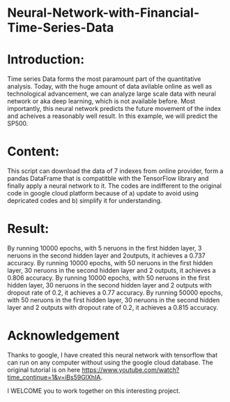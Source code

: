 # Neural-Network-with-Financial-Time-Series-Data

# Introduction:

Time series Data forms the most paramount part of the quantitative analysis. Today, with the huge amount of data avilable online as well 
as technological advancement, we can analyze large scale data with neural network or aka deep learning, which is not available before. Most importantly, this neural network predicts the future movement of the index and acheives a reasonably well result. In this example, we will predict the SP500.

# Content:

This script can download the data of 7 indexes from online provider, form a pandas DataFrame that is compatitble with the TensorFlow library and finally apply a neural network to it. The codes are indifferent to the original code in google cloud platform because of a) update to avoid using depricated codes and b) simplify it for understanding.

# Result:

By running 10000 epochs, with 5 neruons in the first hidden layer, 3 neruons in the second hidden layer and 2outputs, it achieves a 0.737 accuracy.
By running 10000 epochs, with 50 neruons in the first hidden layer, 30 neruons in the second hidden layer and 2 outputs, it achieves a 0.806 accuracy.
By running 10000 epochs, with 50 neruons in the first hidden layer, 30 neruons in the second hidden layer and 2 outputs with dropout rate of 0.2, it achieves a 0.77 accuracy.
By running 50000 epochs, with 50 neruons in the first hidden layer, 30 neruons in the second hidden layer and 2 outputs with dropout rate of 0.2, it achieves a 0.815 accuracy.

# Acknowledgement
Thanks to google, I have created this neural network with tensorflow that can run on any computer without using the google cloud database. The original tutorial is on here https://www.youtube.com/watch?time_continue=1&v=iBs59GlXhIA.

I WELCOME you to work together on this interesting project.

